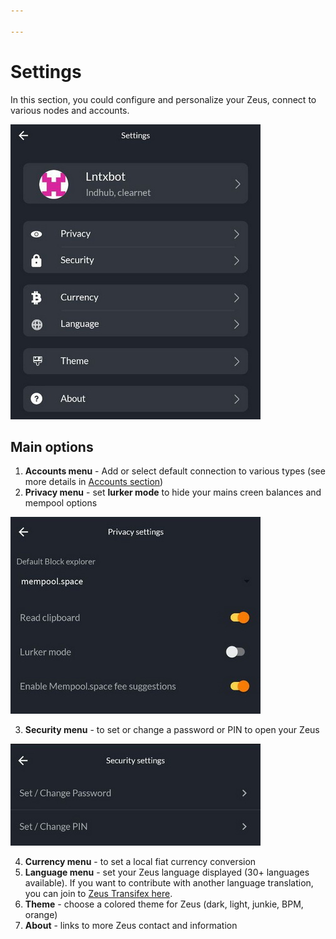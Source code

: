 ```yaml
---

---
```


# Settings

In this section, you could configure and personalize your Zeus, connect to various nodes and accounts.

![settings-screen](../../../static/img/zeus-settings.jpg)

## Main options
1. **Accounts menu** - Add or select default connection to various types (see more details in [Accounts section](accounts.md))
2. **Privacy menu** - set **lurker mode** to hide your mains creen balances and mempool options

![privacy-screen](../../../static/img/zeus-privacy.jpg)

3. **Security menu** - to set or change a password or PIN to open your Zeus

![security-screen](../../../static/img/zeus-security.jpg)

4. **Currency menu** - to set a local fiat currency conversion
5. **Language menu** - set your Zeus language displayed (30+ languages available). If you want to contribute with another language translation, you can join to [Zeus Transifex here](https://explore.transifex.com/ZeusLN/zeus/).
6. **Theme** - choose a colored theme for Zeus (dark, light, junkie, BPM, orange)
7. **About** - links to more Zeus contact and information